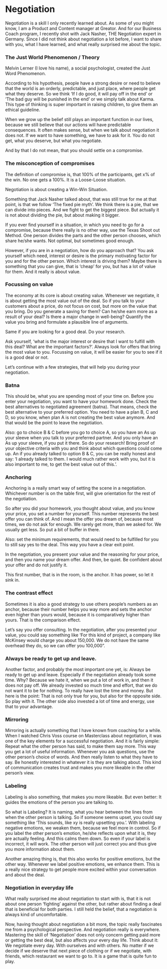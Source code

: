 # Negotiation


Negotiation is a skill I only recently learned about. As some of you might know, I am a Product and Content manager at Greator. And for our Business Coach program, I recently shot with Jack Nasher, THE Negotiation expert in Germany. Since I did not think about negotiation a lot before, I want to share with you, what I have learned, and what really surprised me about the topic.

### The Just World Phenomenon / Theory
Melvin Lerner (I love his name), a social psychologist, created the Just Word Phenomenon.

According to his hypothesis, people have a strong desire or need to believe that the world is an orderly, predictable, and just place, where people get what they deserve. So we think ‘If I do good, it will pay off in the end’ or ‘The bad guy will be punished in the end’ or we simply talk about Karma. This type of thinking is super important in raising children, to give them an ethical guideline.

When we grow up the belief still plays an important function in our lives, because we still believe that our actions will have predictable consequences. It often makes sense, but when we talk about negotiation it does not. If we want to have something, we have to ask for it. You do not get, what you deserve, but what you negotiate.

And by that I do not mean, that you should settle on a compromise.

### The misconception of compromises
The definition of compromise is, that 100% of the participants, get x% of the win. No one gets a 100%. It is a Loose-Loose situation.

Negotiation is about creating a Win-Win Situation.

Something that Jack Nasher talked about, that was still true for me at that point, is that we follow ‘The fixed pie myth’. We think there is a pie, that we can divide into pieces. And we fight to get the biggest piece. But actually it is not about dividing the pie, but about making it bigger.

If you ever find yourself in a situation, in which you need to go for a compromise, because there really is no other way, use the Texas Shoot out Method. One person divides the parts and the other person chooses, which share he/she wants. Not optimal, but sometimes good enough.

However, if you are in a negotiation, how do you approach that? You ask yourself which need, interest or desire is the primary motivating factor for you and for the other person. Which interest is driving them? Maybe there is something that you can give, that is ‘cheap’ for you, but has a lot of value for them. And it really is about value.

### Focussing on value
The economy at its core is about creating value. Whenever we negotiate, it is about getting the most value out of the deal. So if you talk to your customers about a price, do not focus on cost, but more on the value that you bring. Do you generate a saving for them? Can he/she earn more as a result of your deal? Is there a major change in well-being? Quantify the value you bring and formulate a plausible line of arguments.

Same if you are looking for a good deal. Do your research.

Ask yourself, ‘what is the major interest or desire that I want to fulfill with this deal? What are the important factors?’. Always look for offers that bring the most value to you. Focussing on value, it will be easier for you to see if it is a good deal or not.

Let’s continue with a few strategies, that will help you during your negotiation.

### Batna
This should be, what you are spending most of your time on. Before you enter your negotiation, you want to have your homework done. Check the best alternatives to negotiated agreement (batna). That means, check the best alternative to your preferred option. You need to have a plan B, C and D, so you know, when plan A is not creating the best value anymore. And that would be the point to leave the negotiation.

Also: go to choice B & C before you go to choice A, so you have an As up your sleeve when you talk to your preferred partner. And you only have an As up your sleeve, if you put it there. So do your research! Bring proof of your objective criteria with you and think about which questions could come up. An if you already talked to option B & C, you can be really honest and say: ‘I already talked to them. I would much rather work with you, but it is also important to me, to get the best value out of this.’.

### Anchoring
Anchoring is a really smart way of setting the scene in a negotiation. Whichever number is on the table first, will give orientation for the rest of the negotiation.

So after you did your homework, you thought about value, and you know your price, you set a number for yourself. This number represents the best offer you can think of. And I mean the offer you dream of, because most times, we do not ask for enough. We rarely get more, than we asked for. We usually get less. So put a bit of buffer in there.

Also: set the minimum requirements, that would need to be fulfilled for you to still say yes to the deal. This way you have a clear exit point.

In the negotiation, you present your value and the reasoning for your price, and then you name your dream offer. And then, be quiet. Be confident about your offer and do not justify it.

This first number, that is in the room, is the anchor. It has power, so let it sink in.

### The contrast effect
Sometimes it is also a good strategy to use others people’s numbers as an anchor, because their number helps you way more and sets the anchor even higher than yours would, because it is comparatively higher than yours. That is the comparison effect.

Let’s say you offer consulting. In the negotiation, after you presented your value, you could say something like ‘For this kind of project, a company like McKinsey would charge you about 150,000. We do not have the same overhead they do, so we can offer you 100,000”.

### Always be ready to get up and leave.
Another factor, and probably the most important one yet, is: Always be ready to get up and leave. Especially if the negotiation already took some time. Why? Because we hate it, when we put a lot of work in, and then it does not pay off. We already invested so much time and effort, that we do not want it to be for nothing. To really have lost the time and money. But here is the point: That is not only true for you, but also for the opposite side. So play with it. The other side also invested a lot of time and energy, use that to your advantage.

### Mirroring
Mirroring is actually something that I have known from coaching for a while. When I watched Chris Voss course on Masterclass about negotiation, it was one of the key elements for a successful negotiation. And it is fairly simple: Repeat what the other person has said, to make them say more. This way you get a lot of useful information. Whenever you ask questions, use the other person’s choice of words. And then really listen to what they have to say. Be honestly interested in whatever it is they are talking about. This kind of communication creates trust and makes you more likeable in the other person’s view.

### Labeling
Labeling is also something, that makes you more likeable. But even better: It guides the emotions of the person you are talking to.

So what is Labeling? It is naming, what you hear between the lines from when the other person is talking. So if someone seems upset, you could say something like ‘This sounds, like xy is really upsetting you.’. With labeling negative emotions, we weaken them, because we feel more in control. So if you label the other person’s emotion, he/she reflects upon what it is, they are actually feeling. And this calms them down. So even if your label is incorrect, it will work. The other person will just correct you and thus give you more information about them.

Another amazing thing is, that this also works for positive emotions, but the other way. Whenever we label positive emotions, we enhance them. This is a really nice strategy to get people more excited within your conversation and about the deal.

### Negotiation in everyday life
What really surprised me about negotiation to start with is, that it is not about one person ‘fighting’ against the other, but rather about finding a deal that is beneficial for both parties. I still held the belief, that a negotiation is always kind of uncomfortable.

Now, having thought about negotiation a bit more, the topic really fascinates me from a psychological perspective. And negotiation really is everywhere. Mastering the skill of ‘Negotiation’ does not only concern getting paid more or getting the best deal, but also affects your every day life. Think about it: We negotiate every day. With ourselves and with others. No matter if we decide if we deserve that next piece of clothing or if we negotiate, with friends, which restaurant we want to go to. It is a game that is quite fun to play.
